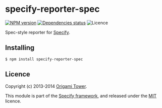 specify-reporter-spec
=====================

[![NPM version](https://img.shields.io/npm/v/specify-reporter-spec.svg?style=flat)](https://npmjs.org/package/specify-reporter-spec)
[![Dependencies status](https://img.shields.io/david/origamitower/specify-reporter-spec.svg?style=flat)](https://david-dm.org/origamitower/specify-reporter-spec)
![Licence](https://img.shields.io/npm/l/specify-reporter-spec.svg?style=flat&label=licence)



Spec-style reporter for [Specify][].


## Installing

```shell
$ npm install specify-reporter-spec
```


## Licence

Copyright (c) 2013-2014 [Origami Tower](http://www.origamitower.com).

This module is part of the [Specify framework][Specify], and released under the
[MIT](http://origami-tower.mit-license.org/) licence.

[Specify]: https://github.com/origamitower/specify
